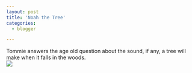 ```yaml
---
layout: post
title: 'Noah the Tree'
categories:
  - blogger

---
```


Tommie answers the age old question about the sound, if any, a tree will make when it falls in the woods.<br /><img src="/images/blogimages/noahtree.jpg" border="0" />
